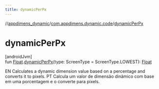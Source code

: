 ```yaml
---
title: dynamicPerPx
---
```

//[appdimens_dynamic](../../index.html)/[com.appdimens.dynamic.code](index.html)/[dynamicPerPx](dynamic-per-px.html)



# dynamicPerPx



[androidJvm]\
fun [Float](https://kotlinlang.org/api/core/kotlin-stdlib/kotlin/-float/index.html).[dynamicPerPx](dynamic-per-px.html)(type: ScreenType = ScreenType.LOWEST): [Float](https://kotlinlang.org/api/core/kotlin-stdlib/kotlin/-float/index.html)



EN Calculates a dynamic dimension value based on a percentage and converts it to pixels. PT Calcula um valor de dimensão dinâmico com base em uma porcentagem e o converte para pixels.



